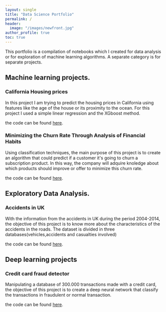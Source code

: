 ```yaml
---
layout: single
title: "Data Science Portfolio"
permalink: /
header:
  image: "/images/newfront.jpg"
author_profile: true
toc: true
---
```


This portfolio is a compilation of notebooks which I created for data analysis or for exploration of machine learning algorithms. A separate category is for separate projects.

## Machine learning projects.

### California Housing prices

In this project I am trying to predict the housing prices in California using features like the age of the house or  its proximity to the ocean. For this project I used a simple linear regression and the XGboost method.

the code can be found [here](https://www.kaggle.com/joseconomy/california-housing-prices-regression-under-work).

### Minimizing the Churn Rate Through Analysis of Financial Habits

Using classification techniques, the main purpose of this project is to create an algorithm that could predict if a customer it's going to churn a subscription product. In this way, the company will adquire knoledge about which products should improve or offer to minimize this churn rate.

the code can be found [here](https://www.kaggle.com/joseconomy/minimizing-churn-rate-with-a-logistic-regression).


## Exploratory Data Analysis.

### Accidents in UK

With the information from the accidents in UK during the period 2004-2014, the objective of this project is to know more about the characteristics of the accidents in the roads. The dataset is divided in three databases(vehicles,accidents and casualties involved)

the code can be found [here](https://www.kaggle.com/joseconomy/data-analysis-accidents-in-uk).


## Deep learning projects

### Credit card fraud detector
Manipulating a database of 300.000 transactions made with a credit card, the objective of this project is to create a deep neural network that classify the transactions in fraudulent or normal transaction.  

the code can be found [here](https://www.kaggle.com/joseconomy/credit-card-fraud-dnn).
